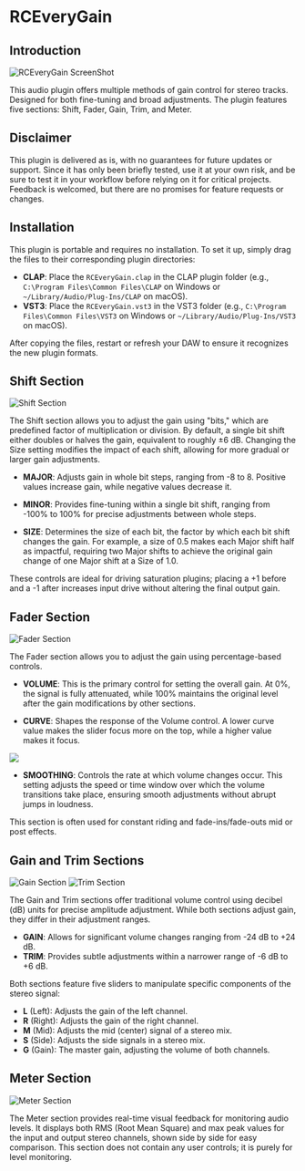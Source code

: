 # RCEveryGain

## Introduction

![RCEveryGain ScreenShot](manual/RCEveryGain.png)

This audio plugin offers multiple methods of gain control for stereo tracks. Designed for both fine-tuning and broad adjustments.
The plugin features five sections: Shift, Fader, Gain, Trim, and Meter.

## Disclaimer

This plugin is delivered as is, with no guarantees for future updates or support.
Since it has only been briefly tested, use it at your own risk, and be sure to test it in your workflow before relying on it for critical projects.
Feedback is welcomed, but there are no promises for feature requests or changes.

## Installation

This plugin is portable and requires no installation. To set it up, simply drag the files to their corresponding plugin directories:

- **CLAP**: Place the `RCEveryGain.clap` in the CLAP plugin folder (e.g., `C:\Program Files\Common Files\CLAP` on Windows or `~/Library/Audio/Plug-Ins/CLAP` on macOS).
- **VST3**: Place the `RCEveryGain.vst3` in the VST3 folder (e.g., `C:\Program Files\Common Files\VST3` on Windows or `~/Library/Audio/Plug-Ins/VST3` on macOS).

After copying the files, restart or refresh your DAW to ensure it recognizes the new plugin formats.

## Shift Section

![Shift Section](manual/shift_section.png)

The Shift section allows you to adjust the gain using "bits," which are predefined factor of multiplication or division.
By default, a single bit shift either doubles or halves the gain, equivalent to roughly ±6 dB.
Changing the Size setting modifies the impact of each shift, allowing for more gradual or larger gain adjustments.

- **MAJOR**: Adjusts gain in whole bit steps, ranging from -8 to 8. Positive values increase gain, while negative values decrease it.

- **MINOR**: Provides fine-tuning within a single bit shift, ranging from -100% to 100% for precise adjustments between whole steps.

- **SIZE**: Determines the size of each bit, the factor by which each bit shift changes the gain. For example, a size of 0.5 makes each Major shift half as impactful, requiring two Major shifts to achieve the original gain change of one Major shift at a Size of 1.0.

These controls are ideal for driving saturation plugins; placing a +1 before and a -1 after increases input drive without altering the final output gain.

## Fader Section

![Fader Section](manual/fader_section.png)

The Fader section allows you to adjust the gain using percentage-based controls.

- **VOLUME**: This is the primary control for setting the overall gain. At 0%, the signal is fully attenuated, while 100% maintains the original level after the gain modifications by other sections.

- **CURVE**: Shapes the response of the Volume control. A lower curve value makes the slider focus more on the top, while a higher value makes it focus.

![](manual/curve.png)

- **SMOOTHING**: Controls the rate at which volume changes occur. This setting adjusts the speed or time window over which the volume transitions take place, ensuring smooth adjustments without abrupt jumps in loudness.

This section is often used for constant riding and fade-ins/fade-outs mid or post effects.

## Gain and Trim Sections

![Gain Section](manual/gain_section.png)
![Trim Section](manual/trim_section.png)

The Gain and Trim sections offer traditional volume control using decibel (dB) units for precise amplitude adjustment. While both sections adjust gain, they differ in their adjustment ranges.

- **GAIN**: Allows for significant volume changes ranging from -24 dB to +24 dB.
- **TRIM**: Provides subtle adjustments within a narrower range of -6 dB to +6 dB.

Both sections feature five sliders to manipulate specific components of the stereo signal:

- **L** (Left): Adjusts the gain of the left channel.
- **R** (Right): Adjusts the gain of the right channel.
- **M** (Mid): Adjusts the mid (center) signal of a stereo mix.
- **S** (Side): Adjusts the side signals in a stereo mix.
- **G** (Gain): The master gain, adjusting the volume of both channels.

## Meter Section

![Meter Section](manual/meter_section.png)

The Meter section provides real-time visual feedback for monitoring audio levels. It displays both RMS (Root Mean Square) and max peak values for the input and output stereo channels, shown side by side for easy comparison. This section does not contain any user controls; it is purely for level monitoring.
